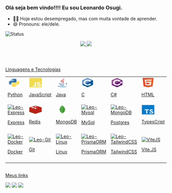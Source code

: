 ### Olá seja bem vindo!!!! Eu sou Leonardo Osugi.

- 👨‍💻 Hoje estou desempregado, mas com muita vontade de aprender.
- 😄 Pronouns: ele/dele.

![Status](perfil-3d-contrib/perfil-gitblock.svg)
<div align="center">
  <a href="https://github.com/LeonardoOsugi">
  <img height="180em" src="https://github-readme-stats.vercel.app/api?username=LeonardoOsugi&show_icons=true&theme=dark&include_all_commits=true&count_private=true"/>
  <img height="180em" src="https://github-readme-stats.vercel.app/api/top-langs/?username=LeonardoOsugi&layout=compact&langs_count=7&theme=dark"/>
</div>

##

<div style="display: inline_block"><br>
      <p>Linguagens e Tecnologias</p>
      <table>
        <tbody>
          <tr>
            <td>
              <img align="center" alt="Leo-Python" height="30" width="40" src="https://raw.githubusercontent.com/devicons/devicon/master/icons/python/python-original.svg">
              <p>Python</p>
            </td>
            <td>
              <img align="center" alt="Leo-Js" height="30" width="40" src="https://raw.githubusercontent.com/devicons/devicon/master/icons/javascript/javascript-plain.svg">
              <p>JavaScript</p>
            </td>
            <td>
              <img align="center" alt="Leo-Java" height="30" width="40" src="https://raw.githubusercontent.com/devicons/devicon/master/icons/java/java-original.svg">
              <p>Java</p>
            </td>
            <td>
              <img align="center" alt="Leo-C" height="30" width="40" src="https://raw.githubusercontent.com/devicons/devicon/master/icons/c/c-original.svg">
              <p>C</p>
            </td>
            <td>
              <img align="center" alt="Leo-C#" height="30" width="40" src="https://raw.githubusercontent.com/devicons/devicon/master/icons/csharp/csharp-original.svg">
              <p>C#</p>
            </td>
            <td>
              <img align="center" alt="Leo-HTML" height="30" width="40" src="https://raw.githubusercontent.com/devicons/devicon/master/icons/html5/html5-original.svg">
              <p>HTML</p>
            </td>
            <td>
              <img align="center" alt="Leo-CSS" height="30" width="40" src="https://raw.githubusercontent.com/devicons/devicon/master/icons/css3/css3-original.svg">
              <p>CSS</p>
            </td>
            <td>
              <img align="center" alt="Leo-Node" height="30" width="40" src="https://cdn.jsdelivr.net/gh/devicons/devicon/icons/nodejs/nodejs-original.svg">
              <p>Node</p>
            </td>
          </tr>
          <tr>
            <td>
               <img align="center" alt="Leo-Express" height="30" width="40" src="https://cdn.jsdelivr.net/gh/devicons/devicon/icons/express/express-original.svg">
               <p>Express</p>
            </td>
            <td>
              <img align="center" alt="Leo-Redis" height="30" width="40" src="https://raw.githubusercontent.com/devicons/devicon/master/icons/redis/redis-original.svg">
              <p>Redis</p>
            </td>
            <td>
               <img align="center" alt="Leo-MongoDB" height="30" width="40" src="https://raw.githubusercontent.com/devicons/devicon/master/icons/mongodb/mongodb-original.svg">
                <p>MongoDB</p>
            </td>
            <td>
              <img align="center" alt="Leo-Mysql" height="30" width="40" src="https://cdn.jsdelivr.net/gh/devicons/devicon/icons/mysql/mysql-original.svg" />
              <p>MySql</p>
            </td>
            <td>
              <img align="center" alt="Leo-MongoDB" height="30" width="40" src="https://cdn.jsdelivr.net/gh/devicons/devicon/icons/postgresql/postgresql-original.svg" />
              <p>Postgres</p>
            </td>
            <td>
              <img align="center" alt="Leo-TypeScript" height="30" width="40" src="https://raw.githubusercontent.com/devicons/devicon/master/icons/typescript/typescript-original.svg">
              <p>TypesCript</p>
            </td>
            <td>
              <img align="center" alt="Leo-React" height="30" width="40" src="https://raw.githubusercontent.com/devicons/devicon/master/icons/react/react-original.svg">
              <p>React</p>
            </td>
            <td>
              <img align="center" alt="Leo-Jest" height="30" width="40" src="https://cdn.jsdelivr.net/gh/devicons/devicon/icons/jest/jest-plain.svg">
              <p>Jest</p>
            </td>
          </tr>
          <tr>
            <td>
              <img align="center" alt="Leo-Docker" height="30" width="40" src="https://cdn.jsdelivr.net/gh/devicons/devicon/icons/docker/docker-original.svg">
              <p>Docker</p>
            </td>
            <td>
              <img align="center" alt="Leo-Git" height="30" width="40" src="https://cdn.jsdelivr.net/gh/devicons/devicon/icons/git/git-original.svg">
              <p>Git</p>
            </td>
            <td>
              <img align="center" alt="Leo-Linux" height="30" width="40" src="https://cdn.jsdelivr.net/gh/devicons/devicon/icons/linux/linux-original.svg">
              <p>Linux</p>
            </td>
            <td>
               <img align="center" alt="Leo-PrismaORM" height="30" width="40" src="https://www.svgrepo.com/show/354210/prisma.svg">
               <p>PrismaORM</p>
            </td>
            <td>
              <img align="center" alt="Leo-TailwindCSS" height="30" width="40" src="https://www.svgrepo.com/show/354431/tailwindcss-icon.svg">
              <p>TailwindCSS</p>
            </td>
            <td>
              <img align="center" alt="ViteJS" height="30" width="40" src="https://www.svgrepo.com/show/354521/vitejs.svg">
              <p>Vite.JS</p>
            </td>
            <td>
              <img align="center" alt="NextJS" height="30" width="40" src="https://www.svgrepo.com/show/306466/next-dot-js.svg">
              <p>Next.JS</p>
            </td>
            <td>
              <img align="center" alt="Leo-MaterialUI" height="30 width="40" src="https://www.svgrepo.com/show/354048/material-ui.svg">
              <p>Material UI</p>
            </td>
          </tr>
        </tbody>
      </table>
</div>
  
##

Meus links
<div>
  <a href="https://www.instagram.com/seutorudev/" target="_blank"><img src="https://img.shields.io/badge/-Instagram-%23E4405F?style=for-the-badge&logo=instagram&logoColor=white" target="_blank"></a> 
  <a href = "mailto:leoosugi96@gmail.com"><img src="https://img.shields.io/badge/Gmail-D14836?style=for-the-badge&logo=gmail&logoColor=white" target="_blank"></a>
  <a href="https://www.linkedin.com/in/leonardo-osugi-2a5470202" target="_blank"><img src="https://img.shields.io/badge/-LinkedIn-%230077B5?style=for-the-badge&logo=linkedin&logoColor=white" target="_blank"></a> 
  
</div>
